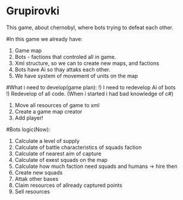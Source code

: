 # Grupirovki
This game, about chernobyl, where bots trying to defeat each other.

#In this game we already have:
1) Game map<br>
2) Bots - factions that controled all in game. <br>
3) Xml structure, so we can to create new maps, and factions<br>
4) Bots have Ai so thay attaks each other. <br>
5) We have system of movement of units on the map<br>

#What i need to develop(game plan):
!) I need to redevelop Ai of bots<br>
!) Redevelop of all code. (When i started i had bad knowledge of c#) <br>
1) Move all resources of game to xml<br>
2) Create a game map creator<br>
3) Add player! <br>

#Bots logic(Now):
1) Calculate a level of supply<br>
2) Calculate of battle characteristics of squads faction<br>
3) Calculate of nearest aim of capture<br>
4) Calculate of exest squads on the map<br>
5) Calculate how much faction need squads and humans -> hire then<br>
6) Create new squads<br>
7) Attak other bases<br>
8) Claim resources of allready captured points<br>
9) Sell resources<br>

